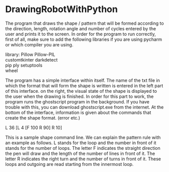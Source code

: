 # DrawingRobotWithPython
The program that draws the shape / pattern that will be formed according to the direction, length, rotation angle and number of cycles entered by the user and
prints it to the screen. In order for the program to run correctly, first of all, make sure to add the following libraries if you are using pycharm or which compiler
you are using.

library: 
Pillow
Pillow-PIL	
customtkinter
darkdetect	
pip	
ply	
setuptools	
wheel	

The program has a simple interface within itself. The name of the txt file in which the format that will form the shape is written is entered in the left part of 
this interface. on the right, the visual state of the shape is displayed to the user when the drawing is finished. In order for this part to work, the program runs 
the ghostscript program in the background. If you have trouble with this, you can download ghostscript.exe from the internet. At the bottom of the interface, 
information is given about the commands that create the shape format. (error etc.)

L 36 [L 4 [F 100 R 90] R 10]

This is a sample shape command line. We can explain the pattern rule with an example as follows.
L stands for the loop and the number in front of it stands for the number of loops. The letter F indicates the straight direction the pen will draw and the length
of the number of lines in front of it. The letter R indicates the right turn and the number of turns in front of it. These loops and outgoing are read starting from
the innermost loop.
